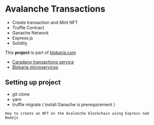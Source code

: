 # Avalanche Transactions

- Create transaction and Mint NFT 
- Truffle Contract 
- Ganache Network 
- Express.js
- Solidity 


This **project** is part of [blokaria.com](http://blokaria.com/) 

- [Caradano transactions service](https://github.com/nemanjamil/blokaria-cardano-transactions) 
- [Blokaria microservices](https://github.com/nemanjamil/blokaria-microservices)


## Setting up project

- git clone
- yarn 
- truffle migrate ( install Ganache is prerequirement )


```
How to create an NFT on the Avalanche blockchain using Express nad Nodejs
```
